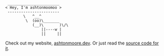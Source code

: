 ```
 _______________________ 
< Hey, I'm ashtonmoomoo >
 ----------------------- 
        \   ^__^
         \  (oo)\_______
            (__)\       )\/\
                ||----w |
                ||     ||

```

Check out my website, [ashtonmoore.dev](www.ashtonmoore.dev). Or just read the [source code for it](https://github.com/ashtonmoomoo/ashtonmoomoo.github.io).
